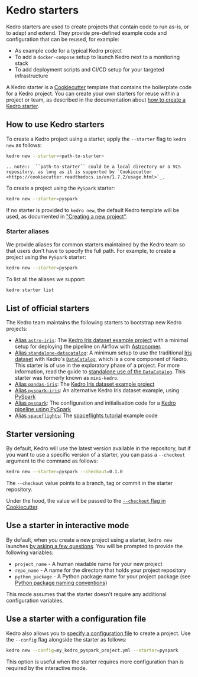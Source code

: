 # Kedro starters

Kedro starters are used to create projects that contain code to run as-is, or to adapt and extend. They provide pre-defined example code and configuration that can be reused, for example:

* As example code for a typical Kedro project
* To add a `docker-compose` setup to launch Kedro next to a monitoring stack
* To add deployment scripts and CI/CD setup for your targeted infrastructure

A Kedro starter is a [Cookiecutter](https://cookiecutter.readthedocs.io/en/1.7.2/) template that contains the boilerplate code for a Kedro project. You can create your own starters for reuse within a project or team, as described in the documentation about [how to create a Kedro starter](../extend_kedro/create_kedro_starters.md).

## How to use Kedro starters

To create a Kedro project using a starter, apply the `--starter` flag to `kedro new` as follows:

```bash
kedro new --starter=<path-to-starter>
```

```eval_rst
.. note::  ``path-to-starter`` could be a local directory or a VCS repository, as long as it is supported by `Cookiecutter <https://cookiecutter.readthedocs.io/en/1.7.2/usage.html>`_.
```

To create a project using the `PySpark` starter:

```bash
kedro new --starter=pyspark
```

If no starter is provided to `kedro new`, the default Kedro template will be used, as documented in ["Creating a new project"](./new_project.md).

### Starter aliases

We provide aliases for common starters maintained by the Kedro team so that users don't have to specify the full path. For example, to create a project using the `PySpark` starter:

```bash
kedro new --starter=pyspark
```

To list all the aliases we support:

```bash
kedro starter list
```

## List of official starters

The Kedro team maintains the following starters to bootstrap new Kedro projects:

* [Alias `astro-iris`](https://github.com/quantumblacklabs/kedro-starters/tree/master/astro-iris): The [Kedro Iris dataset example project](../get_started/example_project.md) with a minimal setup for deploying the pipeline on Airflow with [Astronomer](https://www.astronomer.io/).
* [Alias `standalone-datacatalog`](https://github.com/quantumblacklabs/kedro-starters/tree/master/standalone-datacatalog): A minimum setup to use the traditional [Iris dataset](https://www.kaggle.com/uciml/iris) with Kedro's [`DataCatalog`](../data/data_catalog.md), which is a core component of Kedro. This starter is of use in the exploratory phase of a project. For more information, read the guide to [standalone use of the `DataCatalog`](../get_started/standalone_use_of_datacatalog.md). This starter was formerly known as `mini-kedro`.
* [Alias `pandas-iris`](https://github.com/quantumblacklabs/kedro-starters/tree/master/pandas-iris): The [Kedro Iris dataset example project](./example_project.md)
* [Alias `pyspark-iris`](https://github.com/quantumblacklabs/kedro-starters/tree/master/pyspark-iris): An alternative Kedro Iris dataset example, using [PySpark](../tools_integration/pyspark.md)
* [Alias `pyspark`](https://github.com/quantumblacklabs/kedro-starters/tree/master/pyspark): The configuration and initialisation code for a [Kedro pipeline using PySpark](../tools_integration/pyspark.md)
* [Alias `spaceflights`](https://github.com/quantumblacklabs/kedro-starters/tree/master/spaceflights): The [spaceflights tutorial](../tutorial/spaceflights_tutorial.md) example code

## Starter versioning

By default, Kedro will use the latest version available in the repository, but if you want to use a specific version of a starter, you can pass a `--checkout` argument to the command as follows:

```bash
kedro new --starter=pyspark --checkout=0.1.0
```

The `--checkout` value points to a branch, tag or commit in the starter repository.

Under the hood, the value will be passed to the [`--checkout` flag in Cookiecutter](https://cookiecutter.readthedocs.io/en/1.7.2/usage.html#works-directly-with-git-and-hg-mercurial-repos-too).

## Use a starter in interactive mode

By default, when you create a new project using a starter, `kedro new` launches [by asking a few questions](./new_project.md#create-a-new-project-interactively). You will be prompted to provide the following variables:

* `project_name` - A human readable name for your new project
* `repo_name` - A name for the directory that holds your project repository
* `python_package` - A Python package name for your project package (see [Python package naming conventions](https://www.python.org/dev/peps/pep-0008/#package-and-module-names))

This mode assumes that the starter doesn't require any additional configuration variables.

## Use a starter with a configuration file

Kedro also allows you to [specify a configuration file](./new_project.md#Create-a-new-project-from-a-configuration-file) to create a project. Use the `--config` flag alongside the starter as follows:

```bash
kedro new --config=my_kedro_pyspark_project.yml --starter=pyspark
```

This option is useful when the starter requires more configuration than is required by the interactive mode.
